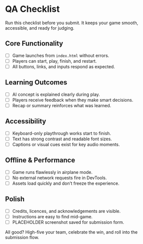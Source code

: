 # QA Checklist

Run this checklist before you submit. It keeps your game smooth, accessible, and ready for judging.

## Core Functionality

- [ ] Game launches from `index.html` without errors.
- [ ] Players can start, play, finish, and restart.
- [ ] All buttons, links, and inputs respond as expected.

## Learning Outcomes

- [ ] AI concept is explained clearly during play.
- [ ] Players receive feedback when they make smart decisions.
- [ ] Recap or summary reinforces what was learned.

## Accessibility

- [ ] Keyboard-only playthrough works start to finish.
- [ ] Text has strong contrast and readable font sizes.
- [ ] Captions or visual cues exist for key audio moments.

## Offline & Performance

- [ ] Game runs flawlessly in airplane mode.
- [ ] No external network requests fire in DevTools.
- [ ] Assets load quickly and don’t freeze the experience.

## Polish

- [ ] Credits, licences, and acknowledgements are visible.
- [ ] Instructions are easy to find mid-game.
- [ ] PLACEHOLDER screenshot saved for submission form.

All good? High-five your team, celebrate the win, and roll into the submission flow.
